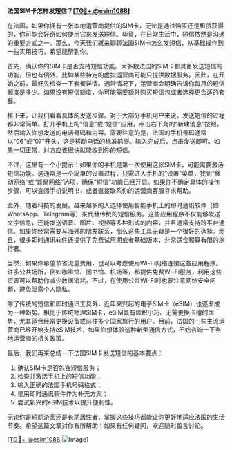 **法国SIM卡怎样发短信？[[TG💪+ @esim1088](https://t.me/s/esim1088)]**

在法国，如果你拥有一张本地运营商提供的SIM卡，无论是通过购买还是租赁获得的，你可能会好奇如何使用它来发送短信。毕竟，在日常生活中，短信依然是沟通的重要方式之一。那么，今天我们就来聊聊法国SIM卡怎么发短信，从基础操作到一些实用技巧，希望能帮到你。

首先，确认你的SIM卡是否支持短信功能。大多数法国的SIM卡都具备发送短信的功能，但也有例外，比如某些特定的虚拟运营商可能只提供数据服务。因此，在开始之前，最好先检查一下套餐详情。通常情况下，运营商会明确告诉你每月的短信额度是多少。如果没有短信额度，你可能需要额外购买短信包或者选择更合适的套餐。

接下来，让我们看看具体的发送步骤。对于大部分手机用户来说，发送短信的过程都非常简单。打开手机上的“信息”或“短信”应用，点击右下角的“新建消息”按钮，然后输入你想发送的电话号码和内容。需要注意的是，法国的手机号码通常以“06”或“07”开头，这是移动电话的标准前缀。输入完成后，点击发送即可。如果一切正常，对方应该很快就能收到你的短信。

不过，这里有一个小提示：如果你的手机是第一次使用这张SIM卡，可能需要激活短信功能。这通常是一个简单的设置过程，只需进入手机的“设置”菜单，找到“移动网络”或“蜂窝网络”选项，确保“短信”功能已经开启。如果你不确定具体的操作步骤，可以查阅手机说明书，或者直接联系你的运营商客服寻求帮助。

此外，随着科技的发展，越来越多的人选择使用智能手机上的即时通讯软件（如WhatsApp、Telegram等）来代替传统的短信服务。这些应用程序不仅能够发送文字信息，还能发送语音、图片、视频等多种形式的内容，并且通常支持跨平台通信。如果你经常需要与海外的朋友联系，那么这些工具无疑是一个很好的选择。而且，很多即时通讯软件还提供了免费试用期或者基础版本，非常适合预算有限的旅行者。

当然，如果你希望节省流量费用，也可以考虑使用Wi-Fi网络连接这些应用程序。许多公共场所，例如咖啡馆、图书馆、机场等，都提供免费Wi-Fi服务，利用这些资源可以帮助你减少数据消耗。不过，在使用公共Wi-Fi时也要注意网络安全问题，避免泄露个人隐私。

除了传统的短信和即时通讯工具外，近年来兴起的电子SIM卡（eSIM）也逐渐成为一种趋势。相比于传统物理SIM卡，eSIM具有体积小巧、无需更换卡槽的优势，尤其适合经常更换设备或前往多个国家旅行的用户。目前，法国的一些主流运营商已经开始支持eSIM技术，如果你想体验这种新型通信方式，不妨咨询一下当地运营商的相关政策。

最后，我们再来总结一下法国SIM卡发送短信的基本要点：

1. 确认SIM卡是否包含短信服务；
2. 检查并激活手机上的短信功能；
3. 输入正确的法国手机号码格式；
4. 使用即时通讯软件作为补充方案；
5. 尝试新兴的eSIM技术以提升便利性。

无论你是短期游客还是长期居住者，掌握这些技巧都能让你更好地适应法国的生活节奏。希望这篇文章对你有所帮助！如果有任何疑问，欢迎随时留言讨论。

[[TG💪+ @esim1088](https://t.me/s/esim1088) ![Image](https://i.postimg.cc/4NQfJmqS/Snipaste-2025-05-13-00-14-12.png)]